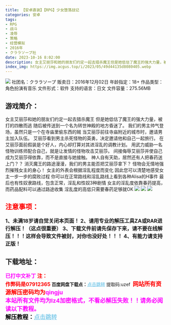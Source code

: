 ```yaml
---
title: 【安卓直装】【RPG】少女堕落战记
categories: 安卓
tags:
- RPG
- 战斗
- 凌辱
- 策略
- 经营模拟
- 2016年
- クララソープ社
date: 2023-10-16 8:02:00
description: 女主艾丽莎和她的朋友们约定一起去猎杀魔王但是她低估了魔王的强大力量，被打的四散而逃随后被传送到一个名为转世神殿的地方昏迷了。我们的男主帅气登场，虽然只是一个在寺庙里偷东西的贼当艾丽莎前往寺庙附近的城市时，邀请男主加入队伍。艾丽莎看到男主杀死怪物的英勇，决定邀请他和自己一起旅行。在艾丽莎面前假装是个好人，内心却打算对其进淫乱的调教计划。用武力威胁一名怪物训练师配合自己，就是让发情的怪物攻击艾丽莎。间接侮辱艾丽莎并使自己成为艾丽莎得依靠，而不是直接与她接触。
index_img: https://img.acgus.top/i/2023/05/49d44135d8080405.webp
---
```

![](https://img.acgus.top/i/2023/05/49d44135d8080405.webp)
社团名：クララソープ
贩卖日：2016年12月02日
年龄指定：18+
作品类型：角色扮演有音乐
文件形式：软件
支持的语言：日文
文件容量：275.56MB

## 游戏简介：
女主艾丽莎和她的朋友们约定一起去猎杀魔王
但是她低估了魔王的强大力量，被打的四散而逃
随后被传送到一个名为转世神殿的地方昏迷了。
我们的男主帅气登场，虽然只是一个在寺庙里偷东西的贼
当艾丽莎前往寺庙附近的城市时，邀请男主加入队伍。
艾丽莎看到男主杀死怪物的英勇，决定邀请他和自己一起旅行。
在艾丽莎面前假装是个好人，内心却打算对其进淫乱的调教计划。
用武力威胁一名怪物训练师配合自己，就是让发情的怪物攻击艾丽莎。
间接侮辱艾丽莎并使自己成为艾丽莎得依靠，而不是直接与她接触。
神人自有天助，居然还有人把春药送上门？？
消灭魔王的路途漫漫，我们的男主能否把艾丽莎拿下？
怪物会无情地强烈摧残女主的身心！
女主的外表会根据淫乱程度而变化
因此您可以清楚地感受女主一步一步的腐败过程
你可以在正常路线和淫乱路线上看到各种Alisa的H事件
最后也有性奴隶路线，包含正常，淫乱和性奴3种剧情
女主的淫乱度依靠春药提高，而药品配料可以通过路途收集
淫乱度的高低只需要春药足够就OK
![](https://img.acgus.top/i/2023/05/226eaefd4b080422.webp)
![](https://img.acgus.top/i/2023/05/85e255d4d4080416.webp)
![](https://img.acgus.top/i/2023/05/2fd6b45ca6080411.webp)






## <font color=#FF0000 >注意事项：</font>
<font size=3><b>1、未满18岁请自觉关闭本页面！
2、请用专业的解压工具ZA或RAR进行解压！（这点很重要）
3、下载文件前请先保存下来，请不要在线解压！！！这样会导致文件被封，对你也没好处！！！
4、有能力请支持正版！</b></font>

## 下载地址：
<font color=#FF00FF size=3><b>已打中文补丁</b></font>
<font color=#FF0000 size=3>**注：<br>作弊码是07912365**</font>
<b>百度网盘下载点：</b><a href="https://pan.baidu.com/s/1fzJ4iVvYTp9OjnvxLtHyXw?pwd=uzef" style="color: #87CEEB;"><b>点击跳转</b></a> 提取码:uzef
<a style="padding: 0" href="https://post.qingju.org/AD/"><img style="max-width:100%" src="https://img.acgus.top/i/2024/07/478f689b8021d8d499ab43d21acf137a.gif" alt=""></a>
<b><font color=#FF0000 size=4>网站所有资源解压密码均为</b></font><b><font color=#FF00FF size=4>qingju</font><font color=#FF0000 ></font></b><br><b><font color=#FF00FF size=4>本站所有文件均为lz4加密格式，不看必解压失败！！请务必阅读以下教程。</b></font><br><b><font color=#000 size=4>解压教程：</b><a href="https://post.qingju.org/tutorial/000/" style="color: #87CEEB;"><b>点击跳转</b></a>